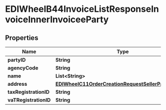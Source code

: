 

# EDIWheelB44InvoiceListResponseInvoiceInnerInvoiceeParty


## Properties

| Name | Type | Description | Notes |
|------------ | ------------- | ------------- | -------------|
|**partyID** | **String** |  |  |
|**agencyCode** | **String** |  |  |
|**name** | **List&lt;String&gt;** |  |  [optional] |
|**address** | [**EDIWheelC11OrderCreationRequestSellerPartyAddress**](EDIWheelC11OrderCreationRequestSellerPartyAddress.md) |  |  [optional] |
|**taxRegistrationID** | **String** |  |  [optional] |
|**vaTRegistrationID** | **String** |  |  [optional] |



